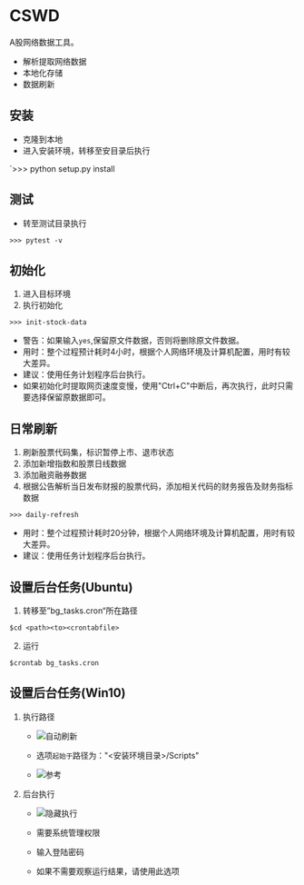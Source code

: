 
# CSWD

A股网络数据工具。
+ 解析提取网络数据
+ 本地化存储
+ 数据刷新

## 安装

+ 克隆到本地
+ 进入安装环境，转移至安目录后执行

`>>> python setup.py install


## 测试

+ 转至测试目录执行

`>>> pytest -v`

## 初始化

1. 进入目标环境
2. 执行初始化

`>>> init-stock-data`

+ 警告：如果输入`yes`,保留原文件数据，否则将删除原文件数据。
+ 用时：整个过程预计耗时4小时，根据个人网络环境及计算机配置，用时有较大差异。
+ 建议：使用任务计划程序后台执行。
+ 如果初始化时提取网页速度变慢，使用"Ctrl+C"中断后，再次执行，此时只需要选择保留原数据即可。

## 日常刷新

1. 刷新股票代码集，标识暂停上市、退市状态
2. 添加新增指数和股票日线数据
3. 添加融资融券数据
4. 根据公告解析当日发布财报的股票代码，添加相关代码的财务报告及财务指标数据

`>>> daily-refresh`

+ 用时：整个过程预计耗时20分钟，根据个人网络环境及计算机配置，用时有较大差异。
+ 建议：使用任务计划程序后台执行。

## 设置后台任务(Ubuntu)

1. 转移至”bg_tasks.cron“所在路径

`$cd <path><to><crontabfile>`

2. 运行

`$crontab bg_tasks.cron`

## 设置后台任务(Win10)

1. 执行路径
	+ ![自动刷新](https://github.com/liudengfeng/cswd/blob/master/images/后台刷新.PNG)

	+ 选项`起始于`路径为："<安装环境目录>/Scripts"

	+ ![参考](https://github.com/liudengfeng/cswd/blob/master/images/文件路径.PNG)

2. 后台执行
	+ ![隐藏执行](https://github.com/liudengfeng/cswd/blob/master/images/隐藏执行.PNG)

	+ 需要系统管理权限

	+ 输入登陆密码

	+ 如果不需要观察运行结果，请使用此选项